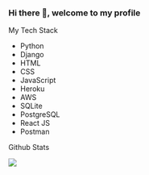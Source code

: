 ### Hi there 👋, welcome to my profile

My Tech Stack
- Python
- Django
- HTML
- CSS
- JavaScript
- Heroku
- AWS
- SQLite
- PostgreSQL
- React JS
- Postman

Github Stats

<img src="https://github.com/TSavage101/github-readme-stats" />
